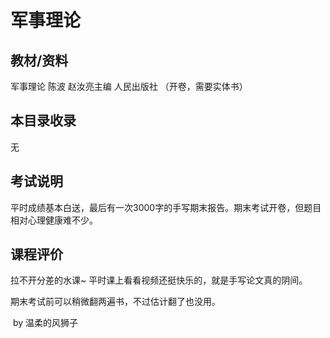 # 军事理论

## 教材/资料

军事理论	 陈波 赵汝亮主编		人民出版社 （开卷，需要实体书）



## 本目录收录

无



## 考试说明

平时成绩基本白送，最后有一次3000字的手写期末报告。期末考试开卷，但题目相对心理健康难不少。

## 课程评价

拉不开分差的水课~  平时课上看看视频还挺快乐的，就是手写论文真的阴间。

期末考试前可以稍微翻两遍书，不过估计翻了也没用。							

​																																						by 温柔的风狮子

